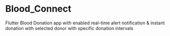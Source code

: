 # Blood_Connect
Flutter Blood Donation app with enabled real-time alert notification &amp; instant donation with selected donor with specific donation intervals
